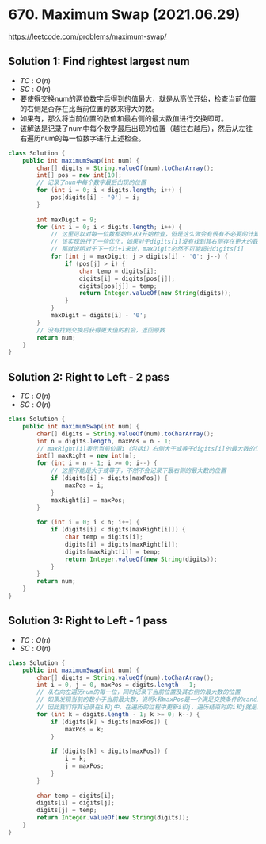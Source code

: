 # 670. Maximum Swap (2021.06.29)

https://leetcode.com/problems/maximum-swap/

## Solution 1: Find rightest largest num
- $TC:O(n)$
- $SC:O(n)$
- 要使得交换num的两位数字后得到的值最大，就是从高位开始，检查当前位置的右侧是否存在比当前位置的数来得大的数。
- 如果有，那么将当前位置的数值和最右侧的最大数值进行交换即可。
- 该解法是记录了num中每个数字最后出现的位置（越往右越后），然后从左往右遍历num的每一位数字进行上述检查。

```java
class Solution {
    public int maximumSwap(int num) {
        char[] digits = String.valueOf(num).toCharArray();
        int[] pos = new int[10];
        // 记录了num中每个数字最后出现的位置
        for (int i = 0; i < digits.length; i++) {
            pos[digits[i] - '0'] = i;
        }
        
        int maxDigit = 9;
        for (int i = 0; i < digits.length; i++) {
            // 这里可以对每一位数都始终从9开始检查，但是这么做会有很有不必要的计算
            // 该实现进行了一些优化，如果对于digits[i]没有找到其右侧存在更大的数
            // 那就说明对于下一位i+1来说，maxDigit必然不可能超过digits[i]
            for (int j = maxDigit; j > digits[i] - '0'; j--) {
                if (pos[j] > i) {
                    char temp = digits[i];
                    digits[i] = digits[pos[j]];
                    digits[pos[j]] = temp;
                    return Integer.valueOf(new String(digits));
                }
            }
            maxDigit = digits[i] - '0';
        }
        // 没有找到交换后获得更大值的机会，返回原数
        return num;
    }
}
```

## Solution 2: Right to Left - 2 pass

- $TC:O(n)$
- $SC:O(n)$

```java
class Solution {
    public int maximumSwap(int num) {
        char[] digits = String.valueOf(num).toCharArray();
        int n = digits.length, maxPos = n - 1;
        // maxRight[i]表示当前位置i（包括i）右侧大于或等于digits[i]的最大数的位置
        int[] maxRight = new int[n];
        for (int i = n - 1; i >= 0; i--) {
            // 这里不能是大于或等于，不然不会记录下最右侧的最大数的位置
            if (digits[i] > digits[maxPos]) {
                maxPos = i;
            }
            maxRight[i] = maxPos;
        }
        
        for (int i = 0; i < n; i++) {
            if (digits[i] < digits[maxRight[i]]) {
                char temp = digits[i];
                digits[i] = digits[maxRight[i]];
                digits[maxRight[i]] = temp;
                return Integer.valueOf(new String(digits));
            }
        }
        return num;
    }
}
```

## Solution 3: Right to Left - 1 pass

- $TC:O(n)$
- $SC:O(n)$

```java
class Solution {
    public int maximumSwap(int num) {
        char[] digits = String.valueOf(num).toCharArray();
        int i = 0, j = 0, maxPos = digits.length - 1;
        // 从右向左遍历num的每一位，同时记录下当前位置及其右侧的最大数的位置
        // 如果发现当前的数小于当前最大数，说明k和maxPos是一个满足交换条件的candidate
        // 因此我们将其记录在i和j中，在遍历的过程中更新i和j，遍历结束时的i和j就是最优解
        for (int k = digits.length - 1; k >= 0; k--) {
            if (digits[k] > digits[maxPos]) {
                maxPos = k;
            }
            
            if (digits[k] < digits[maxPos]) {
                i = k;
                j = maxPos;
            }
        }
        
        char temp = digits[i];
        digits[i] = digits[j];
        digits[j] = temp;
        return Integer.valueOf(new String(digits));
    }
}
```
